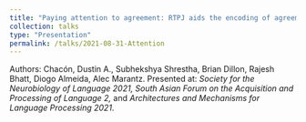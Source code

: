 ```yaml
---
title: "Paying attention to agreement: RTPJ aids the encoding of agreement in Hindi."
collection: talks
type: "Presentation"
permalink: /talks/2021-08-31-Attention
---
```


Authors: Chacón, Dustin A., Subhekshya Shrestha, Brian Dillon, Rajesh Bhatt, Diogo Almeida, Alec Marantz. Presented at: *Society for the Neurobiology of Language 2021, South Asian Forum on the Acquisition and Processing of Language 2,* and *Architectures and Mechanisms for Language Processing 2021*.
